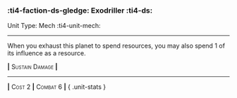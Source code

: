 ### :ti4-faction-ds-gledge: **Exodriller** :ti4-ds:

Unit Type: Mech :ti4-unit-mech:

---

When you exhaust this planet to spend resources, you may also spend 1 of its influence as a resource.

__|__ <span style="font-variant:small-caps;">Sustain Damage</span> __|__

---

__|__ <span style="font-variant:small-caps;">Cost 2</span> __|__ <span style="font-variant:small-caps;">Combat 6</span> __|__
{ .unit-stats }
